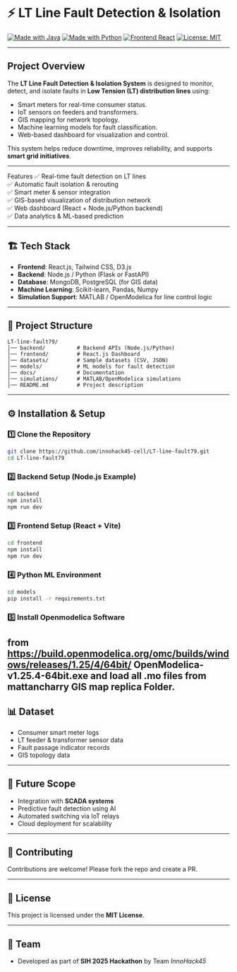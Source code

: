 # ⚡ LT Line Fault Detection & Isolation

[![Made with Java](https://img.shields.io/badge/Java-ED8B00?style=for-the-badge&logo=java&logoColor=white)](https://www.oracle.com/java/)
[![Made with Python](https://img.shields.io/badge/Python-3776AB?style=for-the-badge&logo=python&logoColor=white)](https://www.python.org/)
[![Frontend React](https://img.shields.io/badge/React-20232A?style=for-the-badge&logo=react&logoColor=61DAFB)](https://react.dev/)
[![License: MIT](https://img.shields.io/badge/License-MIT-green.svg)](LICENSE)

---

## Project Overview
The **LT Line Fault Detection & Isolation System** is designed to monitor, detect, and isolate faults in **Low Tension (LT) distribution lines** using:
- Smart meters for real-time consumer status.
- IoT sensors on feeders and transformers.
- GIS mapping for network topology.
- Machine learning models for fault classification.
- Web-based dashboard for visualization and control.

This system helps reduce downtime, improves reliability, and supports **smart grid initiatives**.

---

  Features
✅ Real-time fault detection on LT lines  
✅ Automatic fault isolation & rerouting  
✅ Smart meter & sensor integration  
✅ GIS-based visualization of distribution network  
✅ Web dashboard (React + Node.js/Python backend)  
✅ Data analytics & ML-based prediction  

---

## 🏗️ Tech Stack
- **Frontend**: React.js, Tailwind CSS, D3.js  
- **Backend**: Node.js / Python (Flask or FastAPI)  
- **Database**: MongoDB, PostgreSQL (for GIS data)  
- **Machine Learning**: Scikit-learn, Pandas, Numpy  
- **Simulation Support**: MATLAB / OpenModelica for line control logic  

---

## 📂 Project Structure
```
LT-line-fault79/
│── backend/          # Backend APIs (Node.js/Python)
│── frontend/         # React.js Dashboard
│── datasets/         # Sample datasets (CSV, JSON)
│── models/           # ML models for fault detection
│── docs/             # Documentation
│── simulations/      # MATLAB/OpenModelica simulations
│── README.md         # Project description
```

---
## 

## ⚙️ Installation & Setup

### 1️⃣ Clone the Repository
```bash
git clone https://github.com/innohack45-cell/LT-line-fault79.git
cd LT-line-fault79
```

### 2️⃣ Backend Setup (Node.js Example)
```bash
cd backend
npm install
npm run dev
```

### 3️⃣ Frontend Setup (React + Vite)
```bash
cd frontend
npm install
npm run dev
```

### 4️⃣ Python ML Environment
```bash
cd models
pip install -r requirements.txt
```

### 5️⃣ Install Openmodelica Software
   from https://build.openmodelica.org/omc/builds/windows/releases/1.25/4/64bit/
   OpenModelica-v1.25.4-64bit.exe
   and load all .mo files from mattancharry GIS map replica Folder.
---

## 📊 Dataset
- Consumer smart meter logs  
- LT feeder & transformer sensor data  
- Fault passage indicator records  
- GIS topology data  

---

## 🔮 Future Scope
- Integration with **SCADA systems**  
- Predictive fault detection using AI  
- Automated switching via IoT relays  
- Cloud deployment for scalability  

---

## 🤝 Contributing
Contributions are welcome! Please fork the repo and create a PR.

---

## 📜 License
This project is licensed under the **MIT License**.

---

## 👥 Team
- Developed as part of **SIH 2025 Hackathon** by Team *InnoHack45*


